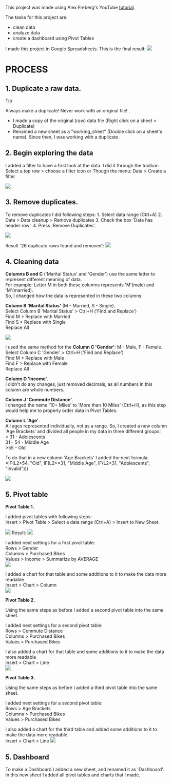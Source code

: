 This project was made using Alex Freberg's YouTube [tutorial](https://www.youtube.com/watch?v=opJgMj1IUrc).

The tasks for this project are:
 - clean data 
 - analyze data
 - create a dashboard using Pivot Tables

 I made this project in Google Spreadsheets.
 This is the final result:
 ![](https://raw.githubusercontent.com/VictoriaStetskevych/projects/refs/heads/main/02_bike_sales_alex_the_analyst/images/13_dashboards.png)

# PROCESS

 ## 1. Duplicate a raw data.

> [!TIP]
> Always make a duplicate! Never work with an original file! .
 
 - I made a copy of the original (raw) data file 
 (Right click on a sheet > Duplicate) 
 - Renamed a new sheet as a "working_sheet" (Double click on a sheet's name).
 Since then, I was working with a duplicate .

## 2. Begin exploring the data

I added a filter to have a first look at the data.
I did it through the toolbar: Select a top row > choose a filter icon or
Though the menu: Data > Create a filter

![](https://raw.githubusercontent.com/VictoriaStetskevych/projects/refs/heads/main/02_bike_sales_alex_the_analyst/images/02_filter.png)

## 3. Remove duplicates.
To remove duplicates I did following steps:
    1. Select data range (Ctrl+A)
    2. Data > Data cleanup > Remove duplicates 
    3. Check the box 'Data has header row'.
    4. Press 'Remove Duplicates'.

![](https://raw.githubusercontent.com/VictoriaStetskevych/projects/refs/heads/main/02_bike_sales_alex_the_analyst/images/03_remove_duplicates.png)

Result '26 duplicate rows found and removed':
![](https://raw.githubusercontent.com/VictoriaStetskevych/projects/refs/heads/main/02_bike_sales_alex_the_analyst/images/04_remove_duplicates_result.png)

## 4. Cleaning data

**Columns B and C** ('Marital Status' and 'Gender') use the same letter to represent different meaning of data.<br>
For example: Letter M in both these columns represents 'M'(male) and 'M'(married).<br>
So, I changed how the data is represented in these two columns:

**Column B 'Marital Status'** (M - Married, S - Single).<br>
Select Column B 'Marital Status' > Ctrl+H ('Find and Replace')<br>
Find M > Replace with Married<br>
Find S > Replace with Single<br>
Replace All

![](https://raw.githubusercontent.com/VictoriaStetskevych/projects/refs/heads/main/02_bike_sales_alex_the_analyst/images/05_colunm_b.png)

I used the same method for the **Column C 'Gender'**: M - Male, F - Female.<br>
Select Column C 'Gender' > Ctrl+H ('Find and Replace')<br>
Find M > Replace with Male<br>
Find F > Replace with Female<br>
Replace All

**Column D 'Income'**.<br>
I didn't do any changes, just removed decimals, as all numbers in this column are whole numbers.

**Column J 'Commute Distance'**.<br>
I changed the name '10+ Miles' to 'More than 10 Miles' (Ctrl+H), as this step would help me to properly order data in Pivot Tables.

**Column L 'Age'**.<br> 
All ages represented individually, not as a range.
So, I created a new column 'Age Brackets' and divided all people in my data in three different groups:<br>
\< 31 - Adolescents<br>
31 - 54 - Middle Age<br>
\>55 - Old<br>

To do that in a new column 'Age Brackets' I added the next formula:<br>
=IF(L2>54, "Old", IF(L2>=31, "Middle Age", IF(L2<31, "Adolescents", "Invalid")))

![](https://raw.githubusercontent.com/VictoriaStetskevych/projects/refs/heads/main/02_bike_sales_alex_the_analyst/images/06_age_brackets.png)

## 5. Pivot table

**Pivot Table 1.**

I added pivot tables with following steps:<br>
Insert > Pivot Table > Select a data range (Ctrl+A) > Insert to New Sheet.

![](https://raw.githubusercontent.com/VictoriaStetskevych/projects/refs/heads/main/02_bike_sales_alex_the_analyst/images/07_add_pivot_table.png)
Result:
![](https://raw.githubusercontent.com/VictoriaStetskevych/projects/refs/heads/main/02_bike_sales_alex_the_analyst/images/08_pivot_table.png)


I added next settings for a first pivot table:<br>
Rows > Gender<br>
Columns > Purchased Bikes<br>
Values > Income > Summarize by AVERAGE<br>
![](https://raw.githubusercontent.com/VictoriaStetskevych/projects/refs/heads/main/02_bike_sales_alex_the_analyst/images/09_pivot_table_1.png)

I added a chart for that table and some additions to it to make the data more readable <br>
Insert > Chart > Column<br>
![](https://raw.githubusercontent.com/VictoriaStetskevych/projects/refs/heads/main/02_bike_sales_alex_the_analyst/images/10_pivot_table_2.png)

**Pivot Table 2.**

Using the same steps as before I added a second pivot table into the same sheet.

I added next settings for a second pivot table:<br>
Rows > Commute Distance<br>
Columns > Purchased Bikes<br>
Values > Purchased Bikes

I also added a chart for that table and some additions to it to make the data more readable<br> 
Insert > Chart > Line<br>
![](https://raw.githubusercontent.com/VictoriaStetskevych/projects/refs/heads/main/02_bike_sales_alex_the_analyst/images/11_pivot_table_3.png)

**Pivot Table 3.**

Using the same steps as before I added a third pivot table into the same sheet.

I added next settings for a second pivot table:<br>
Rows > Age Brackets<br>
Columns > Purchased Bikes<br>
Values > Purchased Bikes<br>

I also added a chart for the third table and added some additions to it to make the data more readable.<br> 
Insert > Chart > Line 
![](https://raw.githubusercontent.com/VictoriaStetskevych/projects/refs/heads/main/02_bike_sales_alex_the_analyst/images/12_pivot_table_4.png)

## 5. Dashboard

To make a Dashboard I added a new sheet, and renamed it as 'Dashboard'.<br> 
In this new sheet I added all pivot tables and charts that I made.
